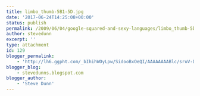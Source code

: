 ```yaml
---
title: limbo_thumb-5B1-5D.jpg
date: '2017-06-24T14:25:08+00:00'
status: publish
permalink: /2009/06/04/google-squared-and-sexy-languages/limbo_thumb-5b1-5d-jpg
author: stevedunn
excerpt: ''
type: attachment
id: 129
blogger_permalink:
    - 'http://lh6.ggpht.com/_bIhihWOyLpw/SidooBxOeQI/AAAAAAAABlc/sruV-D5sOfw/limbo_thumb%5B1%5D.jpg'
blogger_blog:
    - stevedunns.blogspot.com
blogger_author:
    - 'Steve Dunn'
---
```

<!DOCTYPE html PUBLIC "-//W3C//DTD HTML 4.0 Transitional//EN" "http://www.w3.org/TR/REC-html40/loose.dtd">
<?xml encoding="UTF-8">
